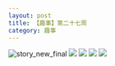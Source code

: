 ```yaml
---
layout: post
title: 【趣事】第二十七周
category: 趣事
---
```

![story_new_final](http://s9mfxrgoy.hd-bkt.clouddn.com/img/story_new_final_0322.png)
![](http://s9mg30kuu.hd-bkt.clouddn.com/img/funny-220702-1.jpg)
![](http://s9mg30kuu.hd-bkt.clouddn.com/img/funny-220702-2.jpg)
![](http://s9mg30kuu.hd-bkt.clouddn.com/img/funny-220701-1.jpg)
![](http://s9mg30kuu.hd-bkt.clouddn.com/img/funny-220701-2.jpg)

  




